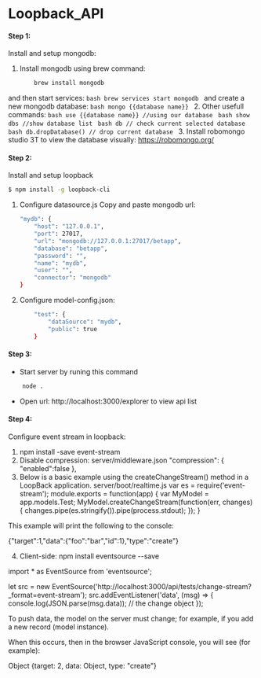 # Loopback_API

#### Step 1:
Install and setup mongodb:
1. Install mongodb using brew command:
    ```bash
        brew install mongodb
    ```
and then start services:
    ```bash
        brew services start mongodb
    ```
and create a new mongodb database:
    ```bash
        mongo {{database name}}
    ```
2. Other usefull commands:
    ```bash
        use {{database name}} //using our database
    ```
    ```bash
        show dbs //show database list
    ```
    ```bash
        db // check current selected database
    ```
    ```bash
        db.dropDatabase() // drop current database
    ```
3. Install robomongo studio 3T to view the database visually: https://robomongo.org/

#### Step 2:
Install and setup loopback
```bash
$ npm install -g loopback-cli
```
1. Configure datasource.js
    Copy and paste mongodb url:
    ```bash
    "mydb": {
        "host": "127.0.0.1",
        "port": 27017,
        "url": "mongodb://127.0.0.1:27017/betapp",
        "database": "betapp",
        "password": "",
        "name": "mydb",
        "user": "",
        "connector": "mongodb"
    }
    ```
2. Configure model-config.json:
    ```bash
        "test": {
            "dataSource": "mydb",
            "public": true
        }
    ```
#### Step 3:
- Start server by runing this command
```bash
    node .
```
- Open url: http://localhost:3000/explorer to view api list

#### Step 4:
Configure event stream in loopback:
1. npm install -save event-stream
2. Disable compression:
server/middleware.json
"compression": {
  "enabled":false
},
3. Below is a basic example using the createChangeStream() method in a LoopBack application.
server/boot/realtime.js
var es = require('event-stream');
module.exports = function(app) {
  var MyModel = app.models.Test;
  MyModel.createChangeStream(function(err, changes) {
    changes.pipe(es.stringify()).pipe(process.stdout);
  });
}

This example will print the following to the console:

{"target":1,"data":{"foo":"bar","id":1},"type":"create"}

4. Client-side:
npm install eventsource --save

import * as EventSource from 'eventsource';

let src = new EventSource('http://localhost:3000/api/tests/change-stream?_format=event-stream');
    src.addEventListener('data', (msg) => {
      console.log(JSON.parse(msg.data)); // the change object
    });

To push data, the model on the server must change; for example, if you add a new record (model instance).

When this occurs, then in the browser JavaScript console, you will see (for example):

Object {target: 2, data: Object, type: "create"}